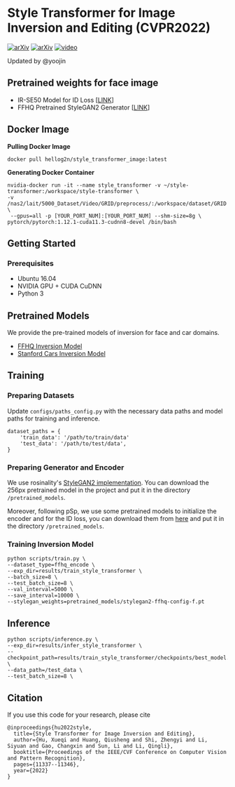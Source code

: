 # Style Transformer for Image Inversion and Editing (CVPR2022)


 [![arXiv](https://img.shields.io/badge/paper-CVPR2022-green)](https://openaccess.thecvf.com/content/CVPR2022/html/Hu_Style_Transformer_for_Image_Inversion_and_Editing_CVPR_2022_paper.html) [![arXiv](https://img.shields.io/badge/arXiv-2203.07932-blue)](https://arxiv.org/abs/2203.07932) [![video](https://img.shields.io/badge/video-YouTube-red)](https://youtu.be/5VL2yYCgByQ)

 Updated by @yoojin

## Pretrained weights for face image
* IR-SE50 Model for ID Loss [[LINK](https://drive.google.com/file/d/1KW7bjndL3QG3sxBbZxreGHigcCCpsDgn/view?usp=sharing)]
* FFHQ Pretrained StyleGAN2 Generator [[LINK](https://drive.google.com/file/d/1EM87UquaoQmk17Q8d5kYIAHqu0dkYqdT/view?usp=sharing)]

## Docker Image
**Pulling Docker Image**
```
docker pull hellog2n/style_transformer_image:latest
```

**Generating Docker Container**
```
nvidia-docker run -it --name style_transformer -v ~/style-transformer:/workspace/style-transformer \
-v /nas2/lait/5000_Dataset/Video/GRID/preprocess/:/workspace/dataset/GRID \
 --gpus=all -p [YOUR_PORT_NUM]:[YOUR_PORT_NUM] --shm-size=8g \
pytorch/pytorch:1.12.1-cuda11.3-cudnn8-devel /bin/bash
```



## Getting Started
### Prerequisites
- Ubuntu 16.04
- NVIDIA GPU + CUDA CuDNN
- Python 3

## Pretrained Models
We provide the pre-trained models of inversion for face and car domains.
- [FFHQ Inversion Model](https://drive.google.com/file/d/1XJWP712o-wWZrfzXJ07vc3dHjJF8CanT/view?usp=sharing)
- [Stanford Cars Inversion Model](https://drive.google.com/file/d/1ri10_CWq42IzzIQ4ZQAxNX7BLsCztd92/view?usp=sharing)

## Training
### Preparing Datasets
Update `configs/paths_config.py` with the necessary data paths and model paths for training and inference.
```
dataset_paths = {
    'train_data': '/path/to/train/data'
    'test_data': '/path/to/test/data',
}
```
### Preparing Generator and Encoder
We use rosinality's [StyleGAN2 implementation](https://github.com/rosinality/stylegan2-pytorch).
You can download the 256px pretrained model in the project and put it in the directory `/pretrained_models`.

Moreover, following pSp, we use some pretrained models to initialize the encoder and for the ID loss, you can download them from [here](https://github.com/eladrich/pixel2style2pixel) and put it in the directory `/pretrained_models`.

### Training Inversion Model
```
python scripts/train.py \
--dataset_type=ffhq_encode \
--exp_dir=results/train_style_transformer \
--batch_size=8 \
--test_batch_size=8 \
--val_interval=5000 \
--save_interval=10000 \
--stylegan_weights=pretrained_models/stylegan2-ffhq-config-f.pt
```

## Inference
```
python scripts/inference.py \
--exp_dir=results/infer_style_transformer \
--checkpoint_path=results/train_style_transformer/checkpoints/best_model.pt \
--data_path=/test_data \
--test_batch_size=8 \
```

## Citation
If you use this code for your research, please cite
```
@inproceedings{hu2022style,
  title={Style Transformer for Image Inversion and Editing},
  author={Hu, Xueqi and Huang, Qiusheng and Shi, Zhengyi and Li, Siyuan and Gao, Changxin and Sun, Li and Li, Qingli},
  booktitle={Proceedings of the IEEE/CVF Conference on Computer Vision and Pattern Recognition},
  pages={11337--11346},
  year={2022}
}
```
